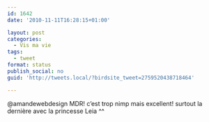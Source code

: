 ```yaml
---
id: 1642
date: '2010-11-11T16:28:15+01:00'

layout: post
categories:
  - Vis ma vie
tags:
  - tweet
format: status
publish_social: no
guid: 'http://tweets.local/?birdsite_tweet=2759520438718464'

---
```


@amandewebdesign MDR! c’est trop nimp mais excellent! surtout la dernière avec la princesse Leia ^^